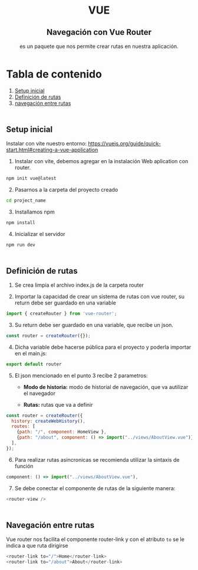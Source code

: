 <div align="center">
  <h1>VUE </h1>
  <h2>Navegación con Vue Router</h2>
  <p> es un paquete que nos permite crear rutas en nuestra aplicación.</p>
</div>

<div style="margin-bottom:50px;"></div>

# Tabla de contenido
1. [Setup inicial](#setup-inicial)
2. [Definición de rutas](#definición-de-rutas)
3. [navegación entre rutas](#Navegación-entre-rutas)

<div style="margin-bottom:50px;"></div>

## Setup inicial

Instalar con vite nuestro entorno: https://vuejs.org/guide/quick-start.html#creating-a-vue-application

1. Instalar con vite, debemos agregar en la instalación Web aplication con router.
```bash
npm init vue@latest
```

2. Pasarnos a la carpeta del proyecto creado
```bash
cd project_name
```

3. Installamos npm
```bash
npm install
```

4. Inicializar el servidor
```bash
npm run dev
```

<div style="margin-bottom:50px;"></div>

## Definición de rutas

1. Se crea limpia el archivo index.js de la carpeta router

2. Importar la capacidad de crear un sistema de rutas con vue router, su return debe ser guardado en una variable

```javascript
import { createRouter } from 'vue-router';
```

3. Su return debe ser guardado en una variable, que recibe un json.

```javascript
const router = createRouter({});
```

4. Dicha variable debe hacerse pública para el proyecto y poderla importar en el main.js:

```javascript
export default router
```

5. El json mencionado en el punto 3 recibe 2 parametros:

    - **Modo de historia:** modo de historial de navegación, que va autilizar el navegador

    - **Rutas:** rutas que va a definir

```javascript
const router = createRouter({
  history: createWebHistory(),
  routes: [
    {path: "/", component: HomeView },
    {path: "/about", component: () => import("../views/AboutView.vue")},
  ],
});
```

6. Para realizar  rutas asincronicas se recomienda utilizar la sintaxis de función

```javascript
component: () => import("../views/AboutView.vue"),
```

7. Se debe conectar el componente de rutas de la siguiente manera:
```javascript
<router-view />
```

<div style="margin-bottom:50px;"></div>

## Navegación entre rutas

Vue router nos facilita el componente router-link y con el atributo  ```to``` se le indica a que ruta dirigirse

```javascript
<router-link to="/">Home</router-link>
<router-link to="/about">About</router-link>
```